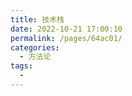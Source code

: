 ```yaml
---
title: 技术栈
date: 2022-10-21 17:00:10
permalink: /pages/64ac01/
categories:
  - 方法论
tags:
  - 
---
```

